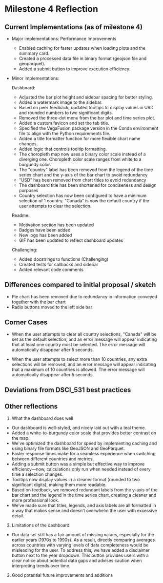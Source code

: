 # Milestone 4 Reflection

## Current Implementations (as of milestone 4)
- Major implementations:
   Performance Improvements
    - Enabled caching for faster updates when loading plots and the summary card.
    - Created a processed data file in binary format (geojson file and geoparquet).
    - Added a submit button to improve execution efficiency.

- Minor implementations:
  
    Dashboard:
    - Adjusted the bar plot height and sidebar spacing for better styling.
    - Added a watermark image to the sidebar.
    - Based on peer feedback, updated tooltips to display values in USD and rounded numbers to two significant digits.
    - Removed the three-dot menu from the bar plot and time series plot.
    - Added a custom favicon and set the tab title.
    - Specified the VegaFusion package version in the Conda environment file to align with the Python requirements file.
    - Added a title formatter function for more flexible chart name changes.
    - Added logic that controls tooltip formatting.
    - The choropleth map now uses a binary color scale instead of a diverging one. Choropleth color scale ranges from white to a burgundy color.
    - The "country" label has been removed from the legend of the time series chart and the y-axis of the bar chart to avoid redundancy
    - "USD" has been removed from chart titles to avoid redundancy
    - The dashboard title has been shortened for conciseness and design purposes
    - Country selection has now been configured to have a minimum selection of 1 country. "Canada" is now the default country if the user attempts to clear the selection.

    Readme:
    - Motivation section has been updated
    - Badges have been added
    - New logo has been added
    - GIF has been updated to reflect dashboard updates
 
    Challenging:
    - Added docstrings to functions (Challenging)
    - Created tests for callbacks and sidebar
    - Added relevant code comments 

## Differences compared to initial proposal / sketch
- Pie chart has been removed due to redundancy in information conveyed together with the bar chart
- Radio buttons moved to the left side bar

## Corner Cases

- When the user attempts to clear all country selections, "Canada" will be set as the default selection, and an error message will appear indicating that at least one country must be selected. The error message will automatically disappear after 5 seconds.

- When the user attempts to select more than 10 countries, any extra selections will be removed, and an error message will appear indicating that a maximum of 10 countries is allowed. The error message will automatically disappear after 5 seconds.

## Deviations from DSCI_531 best practices

## Other reflections
1. What the dashboard does well
- Our dashboard is well-styled, and nicely laid out with a teal theme.
- Added a white-to-burgundy color scale that provides better contrast on the map.
- We've optimized the dashboard for speed by implementing caching and using binary file formats like GeoJSON and GeoParquet. 
- Faster response times make for a seamless experience when switching between different countries and metrics.
- Adding a submit button was a simple but effective way to improve efficiency—now, calculations only run when needed instead of every time a selection changes.
- Tooltips now display values in a cleaner format (rounded to two significant digits), making them more readable.
- Based on feedback, we removed redundant labels from the y-axis of the bar chart and the legend in the time series chart, creating a cleaner and more professional look.
- We’ve made sure that titles, legends, and axis labels are all formatted in a way that makes sense and doesn’t overwhelm the user with excessive detail.
  
2. Limitations of the dashboard
- Our data set still has a fair amount of missing values, especially for the earlier years (1970s to 1990s). As a result, directly comparing averages across countries with varying levels of data completeness would be misleading for the user. To address this, we have added a disclaimer button next to the year dropdown. This button provides users with a clear notice about potential data gaps and advises caution when interpreting trends over time.
  
3. Good potential future improvements and additions
